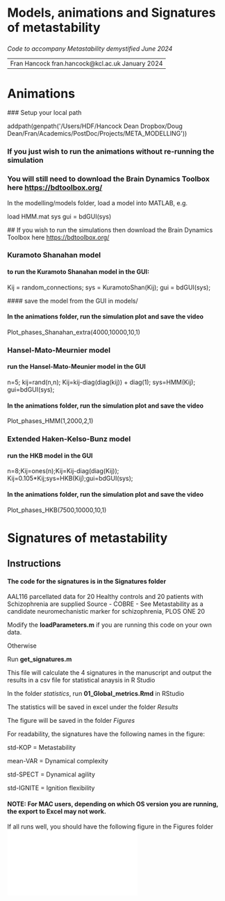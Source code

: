 # Models, animations and Signatures of metastability

### 
*Code to accompany Metastability demystified June 2024*

<table><tr><td>Fran Hancock
fran.hancock@kcl.ac.uk
January 2024</td></tr></table>

# Animations

### Setup your local path

addpath(genpath('/Users/HDF/Hancock Dean Dropbox/Doug Dean/Fran/Academics/PostDoc/Projects/META_MODELLING'))

### If you just wish to run the animations without re-running the simulation
### You will still need to download the Brain Dynamics Toolbox here https://bdtoolbox.org/

In the modelling/models folder, load a model into MATLAB, e.g.

load HMM.mat sys
gui = bdGUI(sys)

## If you wish to run the simulations then download the Brain Dynamics Toolbox here https://bdtoolbox.org/

### Kuramoto Shanahan model

#### to run the Kuramoto Shanahan model in the GUI:

Kij = random_connections; sys = KuramotoShan(Kij); gui = bdGUI(sys);

#### save the model from the GUI in models/

#### In the animations folder, run the simulation plot and save the video

Plot_phases_Shanahan_extra(4000,10000,10,1)


###  Hansel-Mato-Meurnier model

#### run the Hansel-Mato-Meunier model in the GUI

n=5; kij=rand(n,n); Kij=kij-diag(diag(kij)) + diag(1); sys=HMM(Kij); gui=bdGUI(sys);

#### In the animations folder, run the simulation plot and save the video

Plot_phases_HMM(1,2000,2,1)


### Extended Haken-Kelso-Bunz model

#### run the HKB model in the GUI

n=8;Kij=ones(n);Kij=Kij-diag(diag(Kij));
Kij=0.105*Kij;sys=HKB(Kij);gui=bdGUI(sys);

#### In the animations folder, run the simulation plot and save the video

Plot_phases_HKB(7500,10000,10,1)

# Signatures of metastability  

## Instructions

#### The code for the signatures is in the Signatures folder

AAL116 parcellated data for 20 Healthy controls and 20 patients with Schizophrenia are supplied
Source - COBRE - See Metastability as a candidate neuromechanistic marker for schizophrenia, PLOS ONE 20


Modify the **loadParameters.m** if you are running this code on your own data.

Otherwise

Run **get_signatures.m**

This file will calculate the 4 signatures in the manuscript and output the results in a csv file for statistical anaysis in R Studio

In the folder _statistics_, run **01_Global_metrics.Rmd** in RStudio

The statistics will be saved in excel under the folder _Results_

The figure will be saved in the folder _Figures_

For readability, the signatures have the following names in the figure:

std-KOP = Metastability

mean-VAR = Dynamical complexity

std-SPECT = Dynamical agility

std-IGNITE = Ignition flexibility 


#### NOTE: For MAC users, depending on which OS version you are running, the export to Excel may not work.

If all runs well, you should have the following figure in the Figures folder 
![Boxplots Healthy Controls versus Schizophrenia](kruskal_Global_Metrics.pdf)












